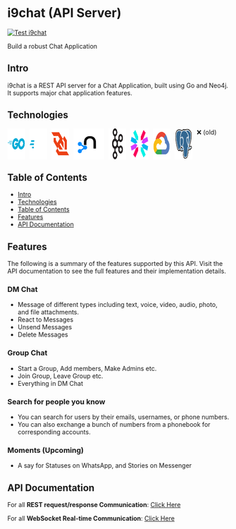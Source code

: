 # i9chat (API Server)

[![Test i9chat](https://github.com/the-real-i9/i9chat-server/actions/workflows/test.yml/badge.svg)](https://github.com/the-real-i9/i9chat-server/actions/workflows/test.yml)

Build a robust Chat Application

## Intro

i9chat is a REST API server for a Chat Application, built using Go and Neo4j. It supports major chat application features.

## Technologies

<div style="display: flex;">
<img style="margin-right: 10px" alt="go" width="40" src="./.attachments/tech-icons/go-original-wordmark.svg" />
<img style="margin-right: 10px" alt="go" width="40" src="./.attachments/tech-icons/gofiber.svg" />
<img style="margin-right: 10px" alt="go" width="40" src="./.attachments/tech-icons/websocket.svg" />
<img style="margin-right: 10px" alt="neo4j" width="70" src="./.attachments/tech-icons/neo4j-original.svg" />
<img style="margin-right: 10px" alt="nodejs" width="40" src="./.attachments/tech-icons/apachekafka-original.svg" />
<img style="margin-right: 10px" alt="go" width="40" src="./.attachments/tech-icons/jwt.svg" />
<img style="margin-right: 10px" alt="nodejs" width="40" src="./.attachments/tech-icons/googlecloud-original.svg" />
<img style="margin-right: 10px" alt="postgresql" width="40" src="./.attachments/tech-icons/postgresql-original.svg" /> ❌ (old)
</div>

## Table of Contents

- [Intro](#intro)
- [Technologies](#technologies)
- [Table of Contents](#table-of-contents)
- [Features](#features)
- [API Documentation](./API%20doc.md)

## Features

The following is a summary of the features supported by this API. Visit the API documentation to see the full features and their implementation details.

### DM Chat

- Message of different types including text, voice, video, audio, photo, and file attachments.
- React to Messages
- Unsend Messages
- Delete Messages

### Group Chat

- Start a Group, Add members, Make Admins etc.
- Join Group, Leave Group etc.
- Everything in DM Chat

### Search for people you know

- You can search for users by their emails, usernames, or phone numbers.
- You can also exchange a bunch of numbers from a phonebook for corresponding accounts.

### Moments (Upcoming)

- A say for Statuses on WhatsApp, and Stories on Messenger

## API Documentation

For all **REST request/response Communication**: [Click Here](./.apidoc/restapi.md)

For all **WebSocket Real-time Communication**: [Click Here](./.apidoc/websocketsapi.md)
